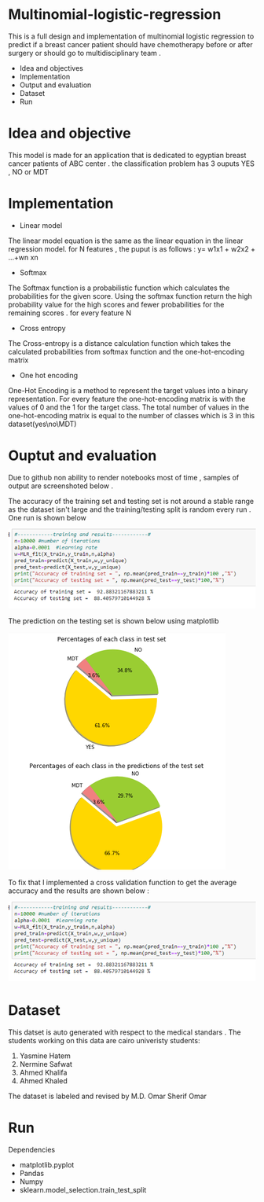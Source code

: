 # Multinomial-logistic-regression
This is a full design and implementation of multinomial  logistic regression to predict if a breast cancer patient should have chemotherapy before or after surgery or should go to multidisciplinary team . 
* Idea and objectives
* Implementation
* Output and evaluation
* Dataset
* Run

# Idea and objective
This model is made for an application that is dedicated to egyptian breast cancer patients of ABC center .
the classification problem has 3 ouputs YES , NO or MDT 

# Implementation
 - Linear model
 
 The linear model equation is the same as the linear equation in the linear regression model.
 for N features , the puput is as follows : y= w1x1 + w2x2 + ...+wn xn 
 
 - Softmax
 
 The Softmax function is a probabilistic function which calculates the probabilities for the given score. Using the softmax function return the high probability value for the high scores and fewer probabilities for the remaining scores . for every feature N
 
 - Cross entropy
 
 The Cross-entropy is a distance calculation function which takes the calculated probabilities from softmax function and the  one-hot-encoding matrix 
 
 - One hot encoding
 
 One-Hot Encoding is a method to represent the target values into a binary representation. For every feature the one-hot-encoding matrix is with the values of 0 and the 1 for the target class. The total number of values in the one-hot-encoding matrix is equal to the number of classes which is 3 in this dataset(yes\no\MDT)
 
 # Ouptut and evaluation
 Due to github non ability to render notebooks most of time , samples of output are screenshoted below .
 
 The accuracy of the training set and testing set is not around a stable range as the dataset isn't large and the training/testing split is random every run . One run is shown below
 
 ![alt text](https://github.com/yasminehatem/Multinomial-logistic-regression/blob/master/output%20images/training%20and%20testing%20sets%20accuracy.PNG)
 
 The prediction on the testing set is shown below using matplotlib
 
 ![alt text](https://github.com/yasminehatem/Multinomial-logistic-regression/blob/master/output%20images/testing%20set%20accuracy%20plot.png)
 
 To fix that I implemented a cross validation function to get the average accuracy and the results are shown below :
 
![alt text](https://github.com/yasminehatem/Multinomial-logistic-regression/blob/master/output%20images/training%20and%20testing%20sets%20accuracy.PNG)

# Dataset
This datset is auto generated  with respect to the medical standars . The students working on this data are cairo univeristy students:
1. Yasmine Hatem
2. Nermine Safwat
3. Ahmed Khalifa
4. Ahmed Khaled

The dataset is labeled and revised by M.D. Omar Sherif Omar

 # Run
 Dependencies
 - matplotlib.pyplot
 - Pandas
 - Numpy
 - sklearn.model_selection.train_test_split


